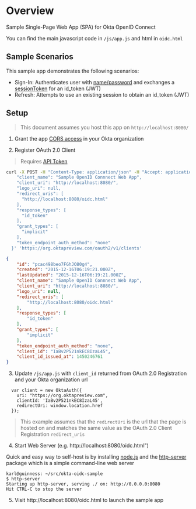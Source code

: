 # Overview

Sample Single-Page Web App (SPA) for Okta OpenID Connect

You can find the main javascript code in `/js/app.js` and html in `oidc.html`

## Sample Scenarios

This sample app demonstrates the following scenarios:

- Sign-In: Authenticates user with [name/password](http://developer.okta.com/docs/api/resources/authn.html#primary-authentication-with-public-application) and exchanges a [sessionToken](http://developer.okta.com/docs/api/resources/authn.html#session-token) for an id_token (JWT)
- Refresh: Attempts to use an existing session to obtain an id_token (JWT)

## Setup

> This document assumes you host this app on `http://localhost:8080/`

1. Grant the app [CORS access](http://developer.okta.com/docs/api/getting_started/enabling_cors.html) in your Okta organization

2. Register OAuth 2.0 Client

> Requires [API Token](http://developer.okta.com/docs/api/getting_started/getting_a_token.html)

```sh
curl -X POST -H "Content-Type: application/json" -H "Accept: application/json" -H "Authorization: SSWS XXXXXXXXXXXXXXXXXXXXXXXX" -H "Cache-Control: no-cache" -d '  {
    "client_name": "Sample OpenID Connnect Web App",
    "client_uri": "http://localhost:8080/",
    "logo_uri": null,
    "redirect_uris": [
      "http://localhost:8080/oidc.html"
    ],
    "response_types": [
      "id_token"
    ],
    "grant_types": [
      "implicit"
    ],
    "token_endpoint_auth_method": "none"
  }' 'https://org.oktapreview.com/oauth2/v1/clients'
```

```json
{
    "id": "pcac498beo7FGhJO80g4",
    "created": "2015-12-16T06:19:21.000Z",
    "lastUpdated": "2015-12-16T06:19:21.000Z",
    "client_name": "Sample OpenID Connnect Web App",
    "client_uri": "http://localhost:8080/",
    "logo_uri": null,
    "redirect_uris": [
        "http://localhost:8080/oidc.html"
    ],
    "response_types": [
        "id_token"
    ],
    "grant_types": [
        "implicit"
    ],
    "token_endpoint_auth_method": "none",
    "client_id": "IaBv2P521nkEC8IzaL45",
    "client_id_issued_at": 1450246761
}
```

3. Update `/js/app.js` with `client_id` returned from OAuth 2.0 Registration and your Okta organization url

```
  var client = new OktaAuth({
    uri: "https://org.oktapreview.com",
    clientId: 'IaBv2P521nkEC8IzaL45',
    redirectUri: window.location.href
  });
```

> This example assumes that the `redirectUri` is the url that the page is hosted on and matches the same value as the OAuth 2.0 Client Registration `redirect_uris`

4. Start Web Server (e.g. http://localhost:8080/oidc.html")

Quick and easy way to self-host is by installing [node.js](https://nodejs.org/en/download/) and the [http-server](https://www.npmjs.com/package/http-server) package which is a simple command-line web server

```
karl@guinness: ~/src/okta-oidc-sample
$ http-server
Starting up http-server, serving ./ on: http://0.0.0.0:8080
Hit CTRL-C to stop the server
```

5. Visit http://localhost:8080/oidc.html to launch the sample app
